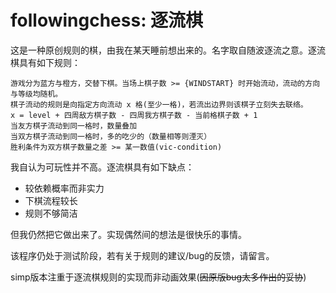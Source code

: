 # followingchess: 逐流棋
这是一种原创规则的棋，由我在某天睡前想出来的。名字取自随波逐流之意。逐流棋具有如下规则：

```
游戏分为蓝方与橙方，交替下棋。当场上棋子数 >= {WINDSTART} 时开始流动，流动的方向与等级均随机。
棋子流动的规则是向指定方向流动 x 格(至少一格)，若流出边界则该棋子立刻失去联络。
x = level + 四周敌方棋子数 - 四周我方棋子数 - 当前格棋子数 + 1
当友方棋子流动到同一格时，数量叠加
当双方棋子流动到同一格时，多的吃少的（数量相等则湮灭）
胜利条件为双方棋子数量之差 >= 某一数值(vic-condition)
```

我自认为可玩性并不高。逐流棋具有如下缺点：
* 较依赖概率而非实力
* 下棋流程较长
* 规则不够简洁

但我仍然把它做出来了。实现偶然间的想法是很快乐的事情。

该程序仍处于测试阶段，若有关于规则的建议/bug的反馈，请留言。

simp版本注重于逐流棋规则的实现而非动画效果(~~因原版bug太多作出的妥协~~)